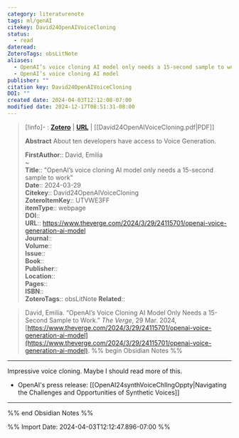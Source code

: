 ```yaml
---
category: literaturenote
tags: ml/genAI
citekey: David24OpenAIVoiceCloning
status:
  - read
dateread: 
ZoteroTags: obsLitNote
aliases:
  - OpenAI’s voice cloning AI model only needs a 15-second sample to work
  - OpenAI’s voice cloning AI model
publisher: ""
citation key: David24OpenAIVoiceCloning
DOI: ""
created date: 2024-04-03T12:12:08-07:00
modified date: 2024-12-17T08:51:31-08:00
---
```


> [!info]- : [**Zotero**](zotero://select/library/items/UTVWE3FF)   | [**URL**](https://www.theverge.com/2024/3/29/24115701/openai-voice-generation-ai-model) | [[David24OpenAIVoiceCloning.pdf|PDF]]
>
> 
> **Abstract**
> About ten developers have access to Voice Generation.
> 
> 
> **FirstAuthor**:: David, Emilia  
~    
> **Title**:: "OpenAI’s voice cloning AI model only needs a 15-second sample to work"  
> **Date**:: 2024-03-29  
> **Citekey**:: David24OpenAIVoiceCloning  
> **ZoteroItemKey**:: UTVWE3FF  
> **itemType**:: webpage  
> **DOI**::   
> **URL**:: https://www.theverge.com/2024/3/29/24115701/openai-voice-generation-ai-model  
> **Journal**::   
> **Volume**::   
> **Issue**::   
> **Book**::   
> **Publisher**::   
> **Location**::    
> **Pages**::   
> **ISBN**::   
> **ZoteroTags**:: obsLitNote
>**Related**:: 

> David, Emilia. “OpenAI’s Voice Cloning AI Model Only Needs a 15-Second Sample to Work.” _The Verge_, 29 Mar. 2024, [https://www.theverge.com/2024/3/29/24115701/openai-voice-generation-ai-model](https://www.theverge.com/2024/3/29/24115701/openai-voice-generation-ai-model).
%% begin Obsidian Notes %%
___
Impressive voice cloning. Maybe I should read more of this.

- OpenAI's press release: [[OpenAI24synthVoiceChllngOppty|Navigating the Challenges and Opportunities of Synthetic Voices]]
___
%% end Obsidian Notes %%



%% Import Date: 2024-04-03T12:12:47.896-07:00 %%
